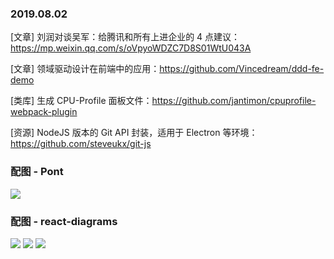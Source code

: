 ### 2019.08.02

[文章] 刘润对谈吴军：给腾讯和所有上进企业的 4 点建议：<https://mp.weixin.qq.com/s/oVpyoWDZC7D8S01WtU043A>

[文章] 领域驱动设计在前端中的应用：<https://github.com/Vincedream/ddd-fe-demo>

[类库] 生成 CPU-Profile 面板文件：<https://github.com/jantimon/cpuprofile-webpack-plugin>

[资源] NodeJS 版本的 Git API 封装，适用于 Electron 等环境：<https://github.com/steveukx/git-js>

### 配图 - Pont
![](https://camo.githubusercontent.com/a7e0ae2522af62877112ef819f6ead28bfe4bb3f/68747470733a2f2f696d672e616c6963646e2e636f6d2f7466732f54423135705a47493654704b31526a535a4b5058586133557058612d313538342d313039302e706e67)

### 配图 - react-diagrams
![](http://qn.40zhe.com/example1.jpg)
![](http://qn.40zhe.com/example2.jpg)
![](http://qn.40zhe.com/example3.jpg)
